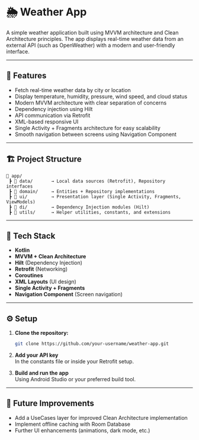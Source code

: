 # 🌦️ Weather App

A simple weather application built using MVVM architecture and Clean Architecture principles. The app displays real-time weather data from an external API (such as OpenWeather) with a modern and user-friendly interface.

---

## 🚀 Features

- Fetch real-time weather data by city or location
- Display temperature, humidity, pressure, wind speed, and cloud status
- Modern MVVM architecture with clear separation of concerns
- Dependency injection using Hilt
- API communication via Retrofit
- XML-based responsive UI
- Single Activity + Fragments architecture for easy scalability
- Smooth navigation between screens using Navigation Component

---

## 🏗️ Project Structure

```
📂 app/
 ┣ 📂 data/       → Local data sources (Retrofit), Repository interfaces
 ┣ 📂 domain/     → Entities + Repository implementations
 ┣ 📂 ui/         → Presentation layer (Single Activity, Fragments, ViewModels)
 ┣ 📂 di/         → Dependency Injection modules (Hilt)
 ┣ 📂 utils/      → Helper utilities, constants, and extensions
```

---

## 🔧 Tech Stack

- **Kotlin**
- **MVVM + Clean Architecture**
- **Hilt** (Dependency Injection)
- **Retrofit** (Networking)
- **Coroutines**
- **XML Layouts** (UI design)
- **Single Activity + Fragments**
- **Navigation Component** (Screen navigation)

---

## ⚙️ Setup

1. **Clone the repository:**
   ```bash
   git clone https://github.com/your-username/weather-app.git
   ```

2. **Add your API key**  
   In the constants file or inside your Retrofit setup.

3. **Build and run the app**  
   Using Android Studio or your preferred build tool.

---

## 📌 Future Improvements

- Add a UseCases layer for improved Clean Architecture implementation
- Implement offline caching with Room Database
- Further UI enhancements (animations, dark mode, etc.)
